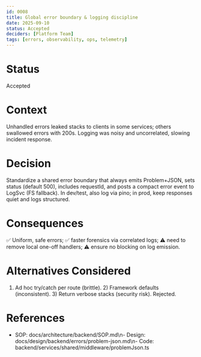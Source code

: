 ```yaml
---
id: 0008
title: Global error boundary & logging discipline
date: 2025-09-10
status: Accepted
deciders: [Platform Team]
tags: [errors, observability, ops, telemetry]
---
```


# Status
Accepted

# Context
Unhandled errors leaked stacks to clients in some services; others swallowed errors with 200s. Logging was noisy and uncorrelated, slowing incident response.

# Decision
Standardize a shared error boundary that always emits Problem+JSON, sets status (default 500), includes requestId, and posts a compact error event to LogSvc (FS fallback). In dev/test, also log via pino; in prod, keep responses quiet and logs structured.

# Consequences
✅ Uniform, safe errors; ✅ faster forensics via correlated logs; ⚠️ need to remove local one-off handlers; ⚠️ ensure no blocking on log emission.

# Alternatives Considered
1) Ad hoc try/catch per route (brittle). 2) Framework defaults (inconsistent). 3) Return verbose stacks (security risk). Rejected.

# References
- SOP: docs/architecture/backend/SOP.md\n- Design: docs/design/backend/errors/problem-json.md\n- Code: backend/services/shared/middleware/problemJson.ts
